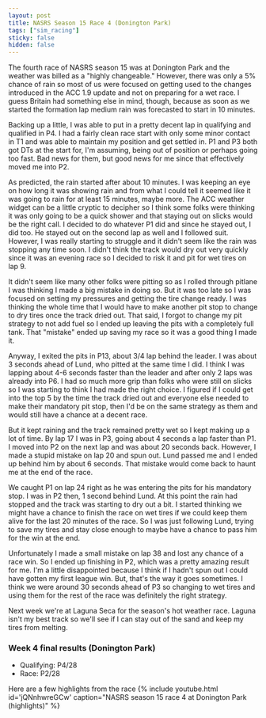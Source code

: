 ```yaml
---
layout: post
title: NASRS Season 15 Race 4 (Donington Park)
tags: ["sim_racing"]
sticky: false
hidden: false
---
```


The fourth race of NASRS season 15 was at Donington Park and the weather was billed as a "highly changeable."  However, there was only a 5% chance of rain so most of us were focused on getting used to the changes introduced in the ACC 1.9 update and not on preparing for a wet race.  I guess Britain had something else in mind, though, because as soon as we started the formation lap medium rain was forecasted to start in 10 minutes.

Backing up a little, I was able to put in a pretty decent lap in qualifying and qualified in P4.  I had a fairly clean race start with only some minor contact in T1 and was able to maintain my position and get settled in.  P1 and P3 both got DTs at the start for, I'm assuming, being out of position or perhaps going too fast.  Bad news for them, but good news for me since that effectively moved me into P2.

As predicted, the rain started after about 10 minutes.  I was keeping an eye on how long it was showing rain and from what I could tell it seemed like it was going to rain for at least 15 minutes, maybe more.  The ACC weather widget can be a little cryptic to decipher so I think some folks were thinking it was only going to be a quick shower and that staying out on slicks would be the right call.  I decided to do whatever P1 did and since he stayed out, I did too.  He stayed out on the second lap as well and I followed suit.  However, I was really starting to struggle and it didn't seem like the rain was stopping any time soon.  I didn't think the track would dry out very quickly since it was an evening race so I decided to risk it and pit for wet tires on lap 9.

It didn't seem like many other folks were pitting so as I rolled through pitlane I was thinking I made a big mistake in doing so.  But it was too late so I was focused on setting my pressures and getting the tire change ready.  I was thinking the whole time that I would have to make another pit stop to change to dry tires once the track dried out.  That said, I forgot to change my pit strategy to not add fuel so I ended up leaving the pits with a completely full tank.  That "mistake" ended up saving my race so it was a good thing I made it.

Anyway, I exited the pits in P13, about 3/4 lap behind the leader.  I was about 3 seconds ahead of Lund, who pitted at the same time I did.  I think I was lapping about 4-6 seconds faster than the leader and after only 2 laps was already into P6.  I had so much more grip than folks who were still on slicks so I was starting to think I had made the right choice.  I figured if I could get into the top 5 by the time the track dried out and everyone else needed to make their mandatory pit stop, then I'd be on the same strategy as them and would still have a chance at a decent race.

But it kept raining and the track remained pretty wet so I kept making up a lot of time.  By lap 17 I was in P3, going about 4 seconds a lap faster than P1.  I moved into P2 on the next lap and was about 20 seconds back.  However, I made a stupid mistake on lap 20 and spun out.  Lund passed me and I ended up behind him by about 6 seconds.  That mistake would come back to haunt me at the end of the race.

We caught P1 on lap 24 right as he was entering the pits for his mandatory stop.  I was in P2 then, 1 second behind Lund.  At this point the rain had stopped and the track was starting to dry out a bit.  I started thinking we might have a chance to finish the race on wet tires if we could keep them alive for the last 20 minutes of the race.  So I was just following Lund, trying to save my tires and stay close enough to maybe have a chance to pass him for the win at the end.

Unfortunately I made a small mistake on lap 38 and lost any chance of a race win.  So I ended up finishing in P2, which was a pretty amazing result for me.  I'm a little disappointed because I think if I hadn't spun out I could have gotten my first league win.  But, that's the way it goes sometimes.  I think we were around 30 seconds ahead of P3 so changing to wet tires and using them for the rest of the race was definitely the right strategy.

Next week we're at Laguna Seca for the season's hot weather race.  Laguna isn't my best track so we'll see if I can stay out of the sand and keep my tires from melting.

### Week 4 final results (Donington Park)
- Qualifying: P4/28
- Race: P2/28

Here are a few highlights from the race
{% include youtube.html id='jQNnhwreGCw' caption="NASRS season 15 race 4 at Donington Park (highlights)" %}